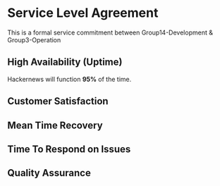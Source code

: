 # Service Level Agreement

This is a formal service commitment between Group14-Development & Group3-Operation

## High Availability (Uptime)  
Hackernews will function **95%** of the time. 

## Customer Satisfaction

## Mean Time Recovery

## Time To Respond on Issues

## Quality Assurance
